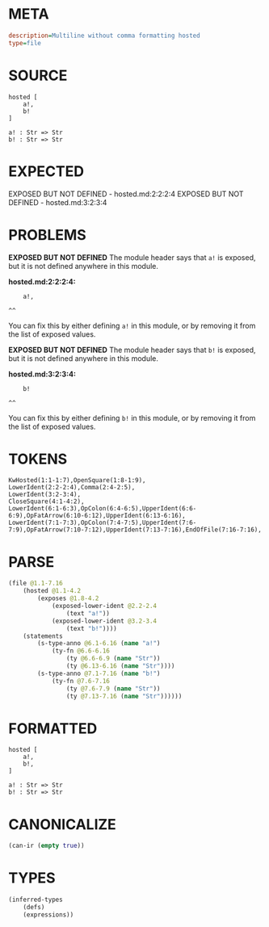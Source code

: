 # META
~~~ini
description=Multiline without comma formatting hosted
type=file
~~~
# SOURCE
~~~roc
hosted [
	a!,
	b!
]

a! : Str => Str
b! : Str => Str
~~~
# EXPECTED
EXPOSED BUT NOT DEFINED - hosted.md:2:2:2:4
EXPOSED BUT NOT DEFINED - hosted.md:3:2:3:4
# PROBLEMS
**EXPOSED BUT NOT DEFINED**
The module header says that `a!` is exposed, but it is not defined anywhere in this module.

**hosted.md:2:2:2:4:**
```roc
	a!,
```
	^^
You can fix this by either defining `a!` in this module, or by removing it from the list of exposed values.

**EXPOSED BUT NOT DEFINED**
The module header says that `b!` is exposed, but it is not defined anywhere in this module.

**hosted.md:3:2:3:4:**
```roc
	b!
```
	^^
You can fix this by either defining `b!` in this module, or by removing it from the list of exposed values.

# TOKENS
~~~zig
KwHosted(1:1-1:7),OpenSquare(1:8-1:9),
LowerIdent(2:2-2:4),Comma(2:4-2:5),
LowerIdent(3:2-3:4),
CloseSquare(4:1-4:2),
LowerIdent(6:1-6:3),OpColon(6:4-6:5),UpperIdent(6:6-6:9),OpFatArrow(6:10-6:12),UpperIdent(6:13-6:16),
LowerIdent(7:1-7:3),OpColon(7:4-7:5),UpperIdent(7:6-7:9),OpFatArrow(7:10-7:12),UpperIdent(7:13-7:16),EndOfFile(7:16-7:16),
~~~
# PARSE
~~~clojure
(file @1.1-7.16
	(hosted @1.1-4.2
		(exposes @1.8-4.2
			(exposed-lower-ident @2.2-2.4
				(text "a!"))
			(exposed-lower-ident @3.2-3.4
				(text "b!"))))
	(statements
		(s-type-anno @6.1-6.16 (name "a!")
			(ty-fn @6.6-6.16
				(ty @6.6-6.9 (name "Str"))
				(ty @6.13-6.16 (name "Str"))))
		(s-type-anno @7.1-7.16 (name "b!")
			(ty-fn @7.6-7.16
				(ty @7.6-7.9 (name "Str"))
				(ty @7.13-7.16 (name "Str"))))))
~~~
# FORMATTED
~~~roc
hosted [
	a!,
	b!,
]

a! : Str => Str
b! : Str => Str
~~~
# CANONICALIZE
~~~clojure
(can-ir (empty true))
~~~
# TYPES
~~~clojure
(inferred-types
	(defs)
	(expressions))
~~~
